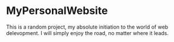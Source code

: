 # MyPersonalWebsite
This is a random project, my absolute initiation to the world of web delevopment. I will simply enjoy the road, no matter where it leads. 
